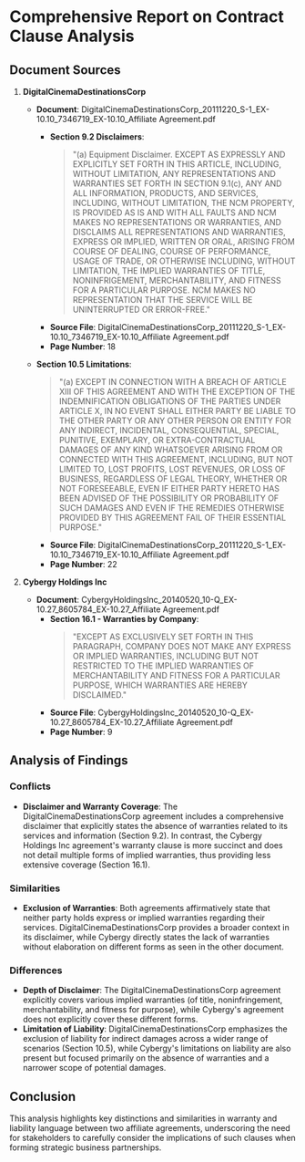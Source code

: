 # Comprehensive Report on Contract Clause Analysis

## Document Sources
1. **DigitalCinemaDestinationsCorp**
   - **Document**: DigitalCinemaDestinationsCorp_20111220_S-1_EX-10.10_7346719_EX-10.10_Affiliate Agreement.pdf
     - **Section 9.2 Disclaimers**:
       > "(a) Equipment Disclaimer. EXCEPT AS EXPRESSLY AND EXPLICITLY SET FORTH IN THIS ARTICLE, INCLUDING, WITHOUT LIMITATION, ANY REPRESENTATIONS AND WARRANTIES SET FORTH IN SECTION 9.1(c), ANY AND ALL INFORMATION, PRODUCTS, AND SERVICES, INCLUDING, WITHOUT LIMITATION, THE NCM PROPERTY, IS PROVIDED AS IS AND WITH ALL FAULTS AND NCM MAKES NO REPRESENTATIONS OR WARRANTIES, AND DISCLAIMS ALL REPRESENTATIONS AND WARRANTIES, EXPRESS OR IMPLIED, WRITTEN OR ORAL, ARISING FROM COURSE OF DEALING, COURSE OF PERFORMANCE, USAGE OF TRADE, OR OTHERWISE INCLUDING, WITHOUT LIMITATION, THE IMPLIED WARRANTIES OF TITLE, NONINFRIGEMENT, MERCHANTABILITY, AND FITNESS FOR A PARTICULAR PURPOSE. NCM MAKES NO REPRESENTATION THAT THE SERVICE WILL BE UNINTERRUPTED OR ERROR-FREE."
     - **Source File**: DigitalCinemaDestinationsCorp_20111220_S-1_EX-10.10_7346719_EX-10.10_Affiliate Agreement.pdf
     - **Page Number**: 18

   - **Section 10.5 Limitations**:
     > "(a) EXCEPT IN CONNECTION WITH A BREACH OF ARTICLE XIII OF THIS AGREEMENT AND WITH THE EXCEPTION OF THE INDEMNIFICATION OBLIGATIONS OF THE PARTIES UNDER ARTICLE X, IN NO EVENT SHALL EITHER PARTY BE LIABLE TO THE OTHER PARTY OR ANY OTHER PERSON OR ENTITY FOR ANY INDIRECT, INCIDENTAL, CONSEQUENTIAL, SPECIAL, PUNITIVE, EXEMPLARY, OR EXTRA-CONTRACTUAL DAMAGES OF ANY KIND WHATSOEVER ARISING FROM OR CONNECTED WITH THIS AGREEMENT, INCLUDING, BUT NOT LIMITED TO, LOST PROFITS, LOST REVENUES, OR LOSS OF BUSINESS, REGARDLESS OF LEGAL THEORY, WHETHER OR NOT FORESEEABLE, EVEN IF EITHER PARTY HERETO HAS BEEN ADVISED OF THE POSSIBILITY OR PROBABILITY OF SUCH DAMAGES AND EVEN IF THE REMEDIES OTHERWISE PROVIDED BY THIS AGREEMENT FAIL OF THEIR ESSENTIAL PURPOSE."
     - **Source File**: DigitalCinemaDestinationsCorp_20111220_S-1_EX-10.10_7346719_EX-10.10_Affiliate Agreement.pdf
     - **Page Number**: 22

2. **Cybergy Holdings Inc**
   - **Document**: CybergyHoldingsInc_20140520_10-Q_EX-10.27_8605784_EX-10.27_Affiliate Agreement.pdf
     - **Section 16.1 - Warranties by Company**:
       > "EXCEPT AS EXCLUSIVELY SET FORTH IN THIS PARAGRAPH, COMPANY DOES NOT MAKE ANY EXPRESS OR IMPLIED WARRANTIES, INCLUDING BUT NOT RESTRICTED TO THE IMPLIED WARRANTIES OF MERCHANTABILITY AND FITNESS FOR A PARTICULAR PURPOSE, WHICH WARRANTIES ARE HEREBY DISCLAIMED."
     - **Source File**: CybergyHoldingsInc_20140520_10-Q_EX-10.27_8605784_EX-10.27_Affiliate Agreement.pdf
     - **Page Number**: 9

## Analysis of Findings

### Conflicts
- **Disclaimer and Warranty Coverage**: The DigitalCinemaDestinationsCorp agreement includes a comprehensive disclaimer that explicitly states the absence of warranties related to its services and information (Section 9.2). In contrast, the Cybergy Holdings Inc agreement's warranty clause is more succinct and does not detail multiple forms of implied warranties, thus providing less extensive coverage (Section 16.1).

### Similarities
- **Exclusion of Warranties**: Both agreements affirmatively state that neither party holds express or implied warranties regarding their services. DigitalCinemaDestinationsCorp provides a broader context in its disclaimer, while Cybergy directly states the lack of warranties without elaboration on different forms as seen in the other document.

### Differences
- **Depth of Disclaimer**: The DigitalCinemaDestinationsCorp agreement explicitly covers various implied warranties (of title, noninfringement, merchantability, and fitness for purpose), while Cybergy's agreement does not explicitly cover these different forms.
- **Limitation of Liability**: DigitalCinemaDestinationsCorp emphasizes the exclusion of liability for indirect damages across a wider range of scenarios (Section 10.5), while Cybergy's limitations on liability are also present but focused primarily on the absence of warranties and a narrower scope of potential damages.

## Conclusion
This analysis highlights key distinctions and similarities in warranty and liability language between two affiliate agreements, underscoring the need for stakeholders to carefully consider the implications of such clauses when forming strategic business partnerships.
```